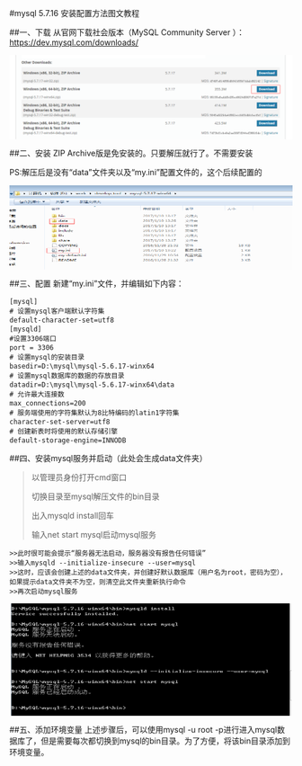 #mysql 5.7.16 安装配置方法图文教程

##一、下载
从官网下载社会版本（MySQL Community Server ）：https://dev.mysql.com/downloads/
<div  align="center">    
	<img src="../../../resources/images/1.png" width = "600" height = "150" alt="图片名称" 	align=center />
</div>

##二、安装
ZIP Archive版是免安装的。只要解压就行了。不需要安装

PS:解压后是没有“data”文件夹以及“my.ini”配置文件的，这个后续配置的
<div  align="center">    
	<img src="../../../resources/images/2.png" width = "600" height = "150" alt="图片名称" 	align=center />
</div>

##三、配置
新建“my.ini”文件，并编辑如下内容：

	[mysql]
	# 设置mysql客户端默认字符集
	default-character-set=utf8 
	[mysqld]
	#设置3306端口
	port = 3306 
	# 设置mysql的安装目录
	basedir=D:\mysql\mysql-5.6.17-winx64
	# 设置mysql数据库的数据的存放目录
	datadir=D:\mysql\mysql-5.6.17-winx64\data
	# 允许最大连接数
	max_connections=200
	# 服务端使用的字符集默认为8比特编码的latin1字符集
	character-set-server=utf8
	# 创建新表时将使用的默认存储引擎
	default-storage-engine=INNODB

##四、安装mysql服务并启动（此处会生成data文件夹）
>以管理员身份打开cmd窗口
>
>切换目录至mysql解压文件的bin目录
>
>出入mysqld install回车
>
>输入net start mysql启动mysql服务
>
	>>此时很可能会提示“服务器无法启动，服务器没有报告任何错误”
	>>输入mysqld --initialize-insecure --user=mysql
	>>这时，应该会创建上述的data文件夹，并创建好默认数据库（用户名为root，密码为空），如果提示data文件夹不为空，则清空此文件夹重新执行命令
	>>再次启动mysql服务
<div  align="center">    
	<img src="../../../resources/images/3.png" width = "500" height = "200" alt="图片名称" 	align=center />
</div>

##五、添加环境变量
上述步骤后，可以使用mysql -u root -p进行进入mysql数据库了，但是需要每次都切换到mysql的bin目录。为了方便，将该bin目录添加到环境变量。